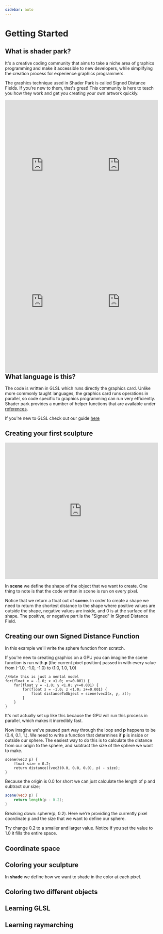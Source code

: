 ```yaml
---
sidebar: auto
---
```


# Getting Started

## What is shader park?
It's a creative coding community that aims to take a niche area of graphics programming and make it accessible to new developers, while simplifying the creation process for experience graphics programmers.

The graphics technique used in Shader Park is called Signed Distance Fields. If you're new to them, that's great! 
This community is here to teach you how they work and get you creating your own artwork quickly.



<iframe width="50%" height="450px" src="https://shaderpark.com/sculpture/-LSgHohvTH80MAgJbbPy?hideeditor=true&hidepedestal=true&embed=true&clickenabled=false" frameborder="0" style="float: left"></iframe>

<iframe width="50%" height="450px" src="https://shaderpark.com/sculpture/-LPOucSRaaSOIEF9W5Qs?hideeditor=true&hidepedestal=true&embed=true&clickenabled=false" frameborder="0" style="float: left"></iframe>

<iframe width="50%" height="450px" src="https://shaderpark.com/sculpture/-LRNqUDSccinZfco4bOy?hideeditor=true&hidepedestal=true&embed=true&clickenabled=false" frameborder="0" style="float: left"></iframe>

<iframe width="50%" height="450px" src="https://shaderpark.com/sculpture/-LQLGa1s1XZx3cjMKJuD?hideeditor=true&hidepedestal=true&embed=true&clickenabled=false" frameborder="0" style="float: left"></iframe>

## What language is this?
The code is written in GLSL which runs directly the graphics card. Unlike more commonly taught languages, the graphics card runs operations in parallel, so code specific to graphics programming can run very efficiently. 
Shader park provides a number of helper functions that are available under [references](https://shaderpark.com/references).

If you're new to GLSL check out our guide [here](#glsl)

## Creating your first sculpture

<iframe width="100%" height="450px" src="https://shaderpark.com/sculpture/-LM-Nx6cvMmlbdKKiB64?example=true&embed=true" frameborder="0"></iframe>

In **scene** we define the shape of the object that we want to create.
One thing to note is that the code written in scene is run on every pixel.

Notice that we return a float out of **scene**. In order to create a shape we need to return the shortest distance to the shape where positive values are outside the shape, negative values are inside, and 0 is at the surface of the shape. The positive, or negative part is the "Signed" in Signed Distance Field.

## Creating our own Signed Distance Function
In this example we'll write the sphere function from scratch.

If you're new to creating graphics on a GPU you can imagine the scene function is run with **p** (the current pixel position) passed in with every value from (-1.0, -1.0, -1.0) to (1.0, 1.0, 1.0)
```glsl{5}
//Note this is just a mental model
for(float x = -1.0; x <1.0; x+=0.001) {
    for(float y = -1.0; y <1.0; y+=0.001) {
        for(float z = -1.0; z <1.0; z+=0.001) {
            float distanceToObject = scene(vec3(x, y, z)); 
        }
    }
}
```
It's not actually set up like this because the GPU will run this process in parallel, which makes it incredibly fast.

Now imagine we've paused part way through the loop and **p** happens to be (0.4, 0.1, 1.).
We need to write a function that determines if **p** is inside or outside our sphere.
The easiest way to do this is to calculate the distance from our origin to the sphere, and subtract the size of the sphere we want to make.

```glsl{3}
scene(vec3 p) {
    float size = 0.2;
    return distance((vec3(0.0, 0.0, 0.0), p) - size);
}
```
Because the origin is 0.0 for short we can just calculate the length of p and subtract our size;

```glsl
scene(vec3 p) {
    return length(p - 0.2);
}
```



Breaking down: sphere(p, 0.2). 
Here we're providing the currently pixel coordinate p and the size that we want to define our sphere.

Try change 0.2 to a smaller and larger value.
Notice if you set the value to 1.0 it fills the entire space.


## Coordinate space



## Coloring your sculpture
In **shade** we define how we want to shade in the color at each pixel.

## Coloring two different objects




## <a name="glsl"></a>Learning GLSL
## Learning raymarching

